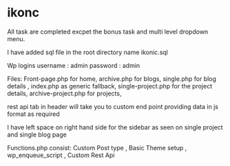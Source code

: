 # ikonc
All task are completed excpet the bonus task and multi level dropdown menu.

I have added sql file in the root directory name ikonic.sql

Wp logins
username : admin
password : admin

Files:
Front-page.php for home,
archive.php for blogs,
single.php for blog details ,
index.php as generic fallback,
single-project.php for the project details,
archive-project.php for projects,

rest api tab in header will take you to custom end point providing data in js format as required

I have left space on right hand side for the sidebar as seen on single project and single blog page

Functions.php consist: 
Custom Post type ,
Basic Theme setup ,
wp_enqueue_script ,
Custom Rest Api